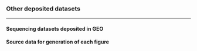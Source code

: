 ### Other deposited datasets

---------------

#### Sequencing datasets deposited in GEO

#### Source data for generation of each figure
